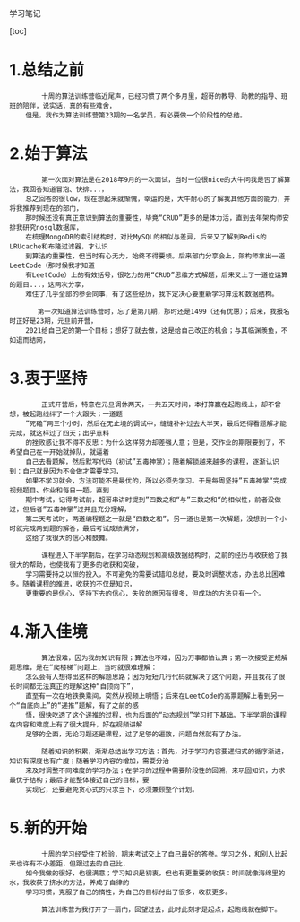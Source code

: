 学习笔记

[toc]

# 1.总结之前
        
            十周的算法训练营临近尾声，已经习惯了两个多月里，超哥的教导、助教的指导、班班的陪伴，说实话，真的有些难舍，
        但是，我作为算法训练营第23期的一名学员，有必要做一个阶段性的总结。
        

# 2.始于算法
            第一次面对算法是在2018年9月的一次面试，当时一位很nice的大牛问我是否了解算法，我回答知道冒泡、快排...，
        总之回答的很low，现在想起来就惭愧，幸运的是，大牛耐心的了解我其他方面的能力，并将我推荐到现在的部门，
        那时候还没有真正意识到算法的重要性，毕竟“CRUD”更多的是体力活，直到去年架构师安排我研究nosql数据库，
        在梳理MongoDB的索引结构时，对比MySQL的相似与差异，后来又了解到Redis的LRUcache和布隆过滤器，才认识
        到算法的重要性，但当时有心无力，始终不得要领。后来部门分享会上，架构师拿出一道LeetCode（那时候我才知道
        有LeetCode）上的有效括号，很吃力的用“CRUD”思维方式解题，后来又上了一道位运算的题目...，这两次分享，
        难住了几乎全部的参会同事，有了这些经历，我下定决心要重新学习算法和数据结构。
        
           第一次知道算法训练营时，忘了是第几期，那时还是1499（还有优惠）；后来，我报名时正好是23期，元旦前开营，
        2021给自己定的第一个目标；想好了就去做，这是给自己改正的机会；与其临渊羡鱼，不如退而结网，

# 3.衷于坚持
            正式开营后，特意在元旦调休两天，一共五天时间，本打算赢在起跑线上，却不曾想，被起跑线绊了一个大跟头；一道题
        ”死磕“两三个小时，然后在无止境的调试中，缝缝补补过去大半天，最后还得看题解才能完成，就这样过了四天；出乎意料
        的挫败感让我不得不反思：为什么这样努力却差强人意；但是，交作业的期限要到了，不希望自己在一开始就掉队，就逼着
        自己去看题解，然后默写代码（初试”五毒神掌）；随着解锁越来越多的课程，逐渐认识到：自己就是因为不会做才需要学习，
        如果不学习就会，方法可能不是最优的，所以必须先学习。于是每周坚持”五毒神掌“完成视频题目、作业和每日一题。直到
        期中考试，记得考试前，超哥串讲时提到”四数之和“与”三数之和“的相似性，前者没做过，但后者”五毒神掌”过并且充分理解，
        第二天考试时，两道编程题之一就是“四数之和”，另一道也是第一次解题，没想到一个小时就完成两到题的解答，最后考试成绩满分，
        这给了我很大的信心和鼓舞。

            课程进入下半学期后，在学习动态规划和高级数据结构时，之前的经历与收获给了我很大的帮助，也使我有了更多的收获和突破，
        学习需要持之以恒的投入，不可避免的需要试错和总结，要及时调整状态，办法总比困难多。随着课程的推进，收获的不仅是知识，
        更重要的是信心，坚持下去的信心，失败的原因有很多，但成功的方法只有一个。
        
# 4.渐入佳境
            算法很难，因为我的知识有限；算法也不难，因为万事都怕认真；第一次接受正规解题思维，是在“爬楼梯”问题上，当时就很难理解：
        怎么会有人想得出这样的解题思路；因为短短几行代码就解决了这个问题，并且我花了很长时间都无法真正的理解这种“自顶向下”，
        直至有一次在地铁换乘间，突然从视频上明悟；后来在LeetCode的高票题解上看到另一个“自底向上”的“递推”题解，有了之前的感
        悟，很快吃透了这个递推的过程，也为后面的“动态规划”学习打下基础。下半学期的课程在内容和难度上有了很大提升，好在视频讲解
        足够的全面，无论习题还是课程，过了足够的遍数，问题自然就有了办法。

            随着知识的积累，渐渐总结出学习方法：首先，对于学习内容要递归式的循序渐进，知识有深度也有广度；随着学习内容的增加，需要分治
        来及时调整不同难度的学习办法；在学习的过程中需要阶段性的回溯，来巩固知识，力求最优子结构；最后才能整体接近自己的目标，要
        实现它，还要避免贪心式的只求当下，必须兼顾整个计划。
     

# 5.新的开始

            十周的学习经受住了检验，期末考试交上了自己最好的答卷。学习之外，和别人比起来也许有不小差距，但跟过去的自己比，
        如今我做的很好，也很满意；学习知识是初衷，但也有更重要的收获：时间就像海绵里的水，我收获了挤水的方法，养成了自律的
        学习习惯，克服了自己的惰性，为自己的目标付出了很多，收获更多。
        
            算法训练营为我打开了一扇门，回望过去，此时此刻才是起点，起跑线就在脚下。
        

        
